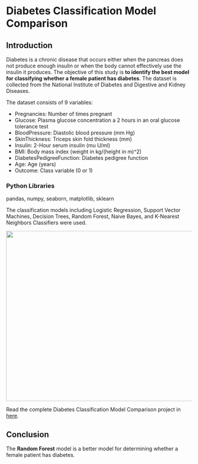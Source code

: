 # Diabetes Classification Model Comparison

## Introduction
Diabetes is a chronic disease that occurs either when the pancreas does not produce enough insulin or when the body cannot effectively use the insulin it produces. The objective of this study is **to identify the best model for classifying whether a female patient has diabetes**. The dataset is collected from the National Institute of Diabetes and Digestive and Kidney Diseases.

The dataset consists of 9 variables:
* Pregnancies: Number of times pregnant
* Glucose: Plasma glucose concentration a 2 hours in an oral glucose tolerance test
* BloodPressure: Diastolic blood pressure (mm Hg)
* SkinThickness: Triceps skin fold thickness (mm)
* Insulin: 2-Hour serum insulin (mu U/ml)
* BMI: Body mass index (weight in kg/(height in m)^2)
* DiabetesPedigreeFunction: Diabetes pedigree function
* Age: Age (years)
* Outcome: Class variable (0 or 1)

### Python Libraries
pandas, numpy, seaborn, matplotlib, sklearn

The classification models including Logistic Regression, Support Vector Machines, Decision Trees, Random Forest, Naive Bayes, and K-Nearest Neighbors Classifiers were used.

<p align="center">
<img src="https://user-images.githubusercontent.com/118715799/210971140-59bbfeba-31d3-4c4c-bf45-5e4fc866aaaa.jpg" width="830" height="460" />
</p>

Read the complete Diabetes Classification Model Comparison project in [here](https://github.com/seuwenfei/Diabetes-classification-model-comparison/blob/main/classification-model-comparison.ipynb).

## Conclusion
The **Random Forest** model is a better model for determining whether a female patient has diabetes.
